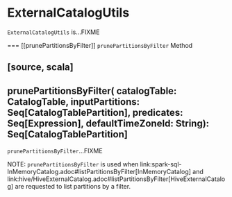 # ExternalCatalogUtils

`ExternalCatalogUtils` is...FIXME

=== [[prunePartitionsByFilter]] `prunePartitionsByFilter` Method

[source, scala]
----
prunePartitionsByFilter(
  catalogTable: CatalogTable,
  inputPartitions: Seq[CatalogTablePartition],
  predicates: Seq[Expression],
  defaultTimeZoneId: String): Seq[CatalogTablePartition]
----

`prunePartitionsByFilter`...FIXME

NOTE: `prunePartitionsByFilter` is used when link:spark-sql-InMemoryCatalog.adoc#listPartitionsByFilter[InMemoryCatalog] and link:hive/HiveExternalCatalog.adoc#listPartitionsByFilter[HiveExternalCatalog] are requested to list partitions by a filter.
